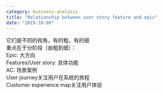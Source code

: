 ```yaml
---
category: business-analysis
title: "Relationship between user story feature and epic"
date: "2019-10-09"
---
```


它们是不同的视角，有的粗，有的细  
重点在于分阶段（由粗到细）：  
Epic: 大方向  
Features/User story: 具体功能  
AC: 场景案例  
User journey关注用户在系统的旅程  
Customer experience map关注用户体验
